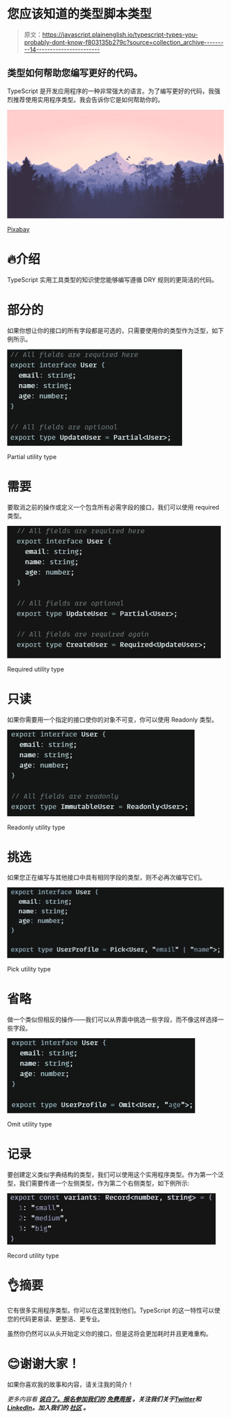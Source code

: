 # 您应该知道的类型脚本类型

> 原文：<https://javascript.plainenglish.io/typescript-types-you-probably-dont-know-f803135b279c?source=collection_archive---------14----------------------->

## 类型如何帮助您编写更好的代码。

TypeScript 是开发应用程序的一种非常强大的语言。为了编写更好的代码，我强烈推荐使用实用程序类型。我会告诉你它是如何帮助你的。

![](img/ec1b5f9fb8b4a2063b7f1f7cabb73ebc.png)

[Pixabay](https://pixabay.com/pl/vectors/g%c3%b3ry-panorama-las-g%c3%b3ra-natura-1412683/)

# 🔥介绍

TypeScript 实用工具类型的知识使您能够编写遵循 DRY 规则的更简洁的代码。

# 部分的

如果你想让你的接口的所有字段都是可选的，只需要使用你的类型作为泛型，如下例所示。

![](img/0f7d366f006bd40d1ff305ce641539d5.png)

Partial utility type

# 需要

要取消之前的操作或定义一个包含所有必需字段的接口，我们可以使用 required 类型。

![](img/0d822c85f6d7bf1e75049cd2dfc5df04.png)

Required utility type

# 只读

如果你需要用一个指定的接口使你的对象不可变，你可以使用 Readonly 类型。

![](img/5bbed851ef60c2c6299f98b022be3985.png)

Readonly utility type

# 挑选

如果您正在编写与其他接口中具有相同字段的类型，则不必再次编写它们。

![](img/fbc3f6584e63c0d824e7600e46a8bcee.png)

Pick utility type

# 省略

做一个类似但相反的操作——我们可以从界面中挑选一些字段，而不像这样选择一些字段。

![](img/59a98f7c9977f6139584a9cea573b61a.png)

Omit utility type

# 记录

要创建定义类似字典结构的类型，我们可以使用这个实用程序类型。作为第一个泛型，我们需要传递一个左侧类型，作为第二个右侧类型，如下例所示:

![](img/b8202400a9b14533d725afb472378ad3.png)

Record utility type

# 👌摘要

它有很多实用程序类型。你可以在这里找到他们。TypeScript 的这一特性可以使您的代码更易读、更整洁、更专业。

虽然你仍然可以从头开始定义你的接口，但是这将会更加耗时并且更难重构。

# 😊谢谢大家！

如果你喜欢我的故事和内容，请关注我的简介！

*更多内容看* [***说白了。报名参加我们的***](https://plainenglish.io/) **[***免费周报***](http://newsletter.plainenglish.io/) *。关注我们关于*[***Twitter***](https://twitter.com/inPlainEngHQ)*和*[***LinkedIn***](https://www.linkedin.com/company/inplainenglish/)*。加入我们的* [***社区***](https://discord.gg/GtDtUAvyhW) *。***